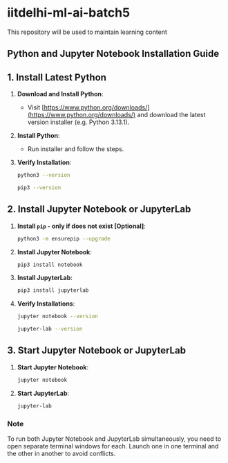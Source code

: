 # iitdelhi-ml-ai-batch5
This repository will be used to maintain learning content

## Python and Jupyter Notebook Installation Guide
## 1. Install Latest Python
1. **Download and Install Python**:
   - Visit [https://www.python.org/downloads/](https://www.python.org/downloads/) and download the latest version installer (e.g. Python 3.13.1).

2. **Install Python**:
   - Run installer and follow the steps.

3. **Verify Installation**:
   ```bash
   python3 --version
   ```
   ```bash
   pip3 --version
   ```

## 2. Install Jupyter Notebook or JupyterLab
1. **Install `pip` - only if does not exist [Optional]**:
   ```bash
   python3 -m ensurepip --upgrade
   ```

2. **Install Jupyter Notebook**:
   ```bash
   pip3 install notebook
   ```

3. **Install JupyterLab**:
   ```bash
   pip3 install jupyterlab
   ```

4. **Verify Installations**:
   ```bash
   jupyter notebook --version
   ```
   ```bash
   jupyter-lab --version
   ```

## 3. Start Jupyter Notebook or JupyterLab
1. **Start Jupyter Notebook**:
   ```bash
   jupyter notebook
   ```
2. **Start JupyterLab**:
   ```bash
   jupyter-lab
   ```

### **Note**
To run both Jupyter Notebook and JupyterLab simultaneously, you need to open separate terminal windows for each. Launch one in one terminal and the other in another to avoid conflicts.
